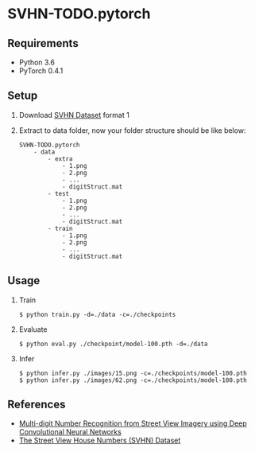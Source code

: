 # SVHN-TODO.pytorch


## Requirements

* Python 3.6
* PyTorch 0.4.1


## Setup

1. Download [SVHN Dataset](http://ufldl.stanford.edu/housenumbers/) format 1

1. Extract to data folder, now your folder structure should be like below:
    ```
    SVHN-TODO.pytorch
        - data
            - extra
                - 1.png
                - 2.png
                - ...
                - digitStruct.mat
            - test
                - 1.png
                - 2.png
                - ...
                - digitStruct.mat
            - train
                - 1.png
                - 2.png
                - ...
                - digitStruct.mat
    ```


## Usage

1. Train
    ```
    $ python train.py -d=./data -c=./checkpoints
    ```

1. Evaluate
    ```
    $ python eval.py ./checkpoint/model-100.pth -d=./data
    ```

1. Infer
    ```
    $ python infer.py ./images/15.png -c=./checkpoints/model-100.pth
    $ python infer.py ./images/62.png -c=./checkpoints/model-100.pth
    ```


## References

* [Multi-digit Number Recognition from Street View Imagery using Deep Convolutional Neural Networks](http://arxiv.org/pdf/1312.6082.pdf)
* [The Street View House Numbers (SVHN) Dataset](http://ufldl.stanford.edu/housenumbers/)
